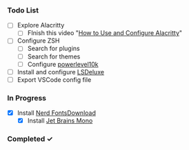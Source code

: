 ### Todo List
- [ ] Explore Alacritty  
  - [ ] FInish this video "[How to Use and Configure Alacritty](https://www.youtube.com/watch?v=76GbxnD8wnM)"
- [ ] Configure ZSH
  - [ ] Search for plugins
  - [ ] Search for themes
  - [ ] Configure [powerlevel10k](https://github.com/romkatv/powerlevel10k)
- [ ] Install and configure [LSDeluxe](https://github.com/Peltoche/lsd)
- [ ] Export VSCode config file

### In Progress
- [x] Install [Nerd Fonts](https://www.nerdfonts.com/)[Download](https://www.nerdfonts.com/font-downloads)
  - [x] Install [Jet Brains Mono](https://github.com/ryanoasis/nerd-fonts/releases/download/v2.1.0/JetBrainsMono.zip)

### Completed ✓
